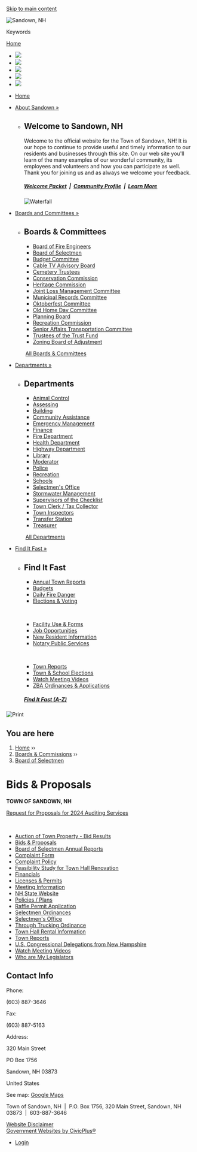 [Skip to main content](https://www.sandown.us/board-selectmen/pages/bids-proposals/)

![Sandown, NH](https://www.sandown.us/sites/all/themes/custom/sites/sandownnh/vts_sandownnh/logo.png)

Keywords

[Home](https://www.sandown.us)

- ![](https://www.sandown.us/sites/g/files/vyhlif4976/f/styles/flexslider_main_image/public/galleries/20045691_1626699957371312_3238972777843873027_o.jpg?itok=AbhC_8uv)
- ![](https://www.sandown.us/sites/g/files/vyhlif4976/f/styles/flexslider_main_image/public/galleries/paradebanner.jpg?itok=J1tbi5c2)
- ![](https://www.sandown.us/sites/g/files/vyhlif4976/f/styles/flexslider_main_image/public/galleries/22538838_1742733892434584_384582639057877566_o.jpg?itok=og6AyS8i)
- ![](https://www.sandown.us/sites/g/files/vyhlif4976/f/styles/flexslider_main_image/public/galleries/24130397_1795293970511909_2741705133528941225_o.jpg?itok=pGs2lU_q)
- ![](https://www.sandown.us/sites/g/files/vyhlif4976/f/styles/flexslider_main_image/public/galleries/22548994_1742734119101228_15566423625899100_o.jpg?itok=FnkFWADk)

<!--THE END-->

- [Home](https://www.sandown.us)
- [About Sandown »](https://www.sandown.us/about-sandown)
  
  - ## Welcome to Sandown, NH
    
    Welcome to the official website for the Town of Sandown, NH! It is our hope to continue to provide useful and timely information to our residents and businesses through this site. On our web site you'll learn of the many examples of our wonderful community, its employees and volunteers and how you can participate as well. Thank you for joining us and as always we welcome your feedback.
    
    ##### *[Welcome Packet](https://www.sandown.us/sites/g/files/vyhlif4976/f/uploads/2025_welcome_packet.pdf)  |  [Community Profile](https://www.nhes.nh.gov/elmi/products/cp/profiles-htm/sandown.htm)  |*  [*Learn More*](https://www.sandown.us/about-sandown)
    
    ![Waterfall](https://www.sandown.us/sites/g/files/vyhlif4976/f/resize/imce/cutmypic_0-300x175.png)
- [Boards and Committees »](https://www.sandown.us/boards)
  
  - ## Boards &amp; Committees
    
    - [Board of Fire Engineers](https://www.sandown.us/fire-engineers)
    - [Board of Selectmen](https://www.sandown.us/board-selectmen)
    - [Budget Committee](https://www.sandown.us/budget-committee)
    - [Cable TV Advisory Board](https://www.sandown.us/cable-access-board)
    - [Cemetery Trustees](https://www.sandown.us/cemetery-trustees)
    - [Conservation Commission](https://www.sandown.us/scc-agenda)
    
    <!--THE END-->
    
    - [Heritage Commission](https://www.sandown.us/heritage-commission)
    - [Joint Loss Management Committee](https://www.sandown.us/joint-loss-management-committee)
    - [Municipal Records Committee](https://www.sandown.us/municipal-records-committee)
    - [Oktoberfest Committee](https://www.sandown.us/oktoberfest-committee)
    - [Old Home Day Committee](https://www.sandown.us/old-home-day-committee)
    - [Planning Board](https://www.sandown.us/planning-board)
    - [Recreation Commission](https://www.sandown.us/recreation)
    
    <!--THE END-->
    
    - [Senior Affairs Transportation Committee](https://www.sandown.us/senior-affairs-transportation-committee)
    - [Trustees of the Trust Fund](https://www.sandown.us/trustees-trust-funds)
    - [Zoning Board of Adjustment](https://www.sandown.us/zoning-board-adjustment)
    
     [All Boards &amp; Committees](https://www.sandown.us/boards)
- [Departments »](https://www.sandown.us/departments)
  
  - ## Departments
    
    - [Animal Control](https://www.sandown.us/animal-control)
    - [Assessing](https://www.sandown.us/assessing)
    - [Building](https://www.sandown.us/building)
    - [Community Assistance](https://www.sandown.us/community-assistance)
    - [Emergency Management](https://www.sandown.us/emergency-management-director)
    - [Finance](https://www.sandown.us/finance)
    - [Fire Department](https://www.sandown.us/fire-department)
    
    <!--THE END-->
    
    - [Health Department](https://www.sandown.us/health-department)
    - [Highway Department](https://www.sandown.us/highway-department)
    - [Library](https://www.sandown.us/library)
    - [Moderator](https://www.sandown.us/moderator)
    - [Police](https://www.sandown.us/police)
    - [Recreation](https://www.sandown.us/recreation)
    - [Schools](https://www.sandown.us/schools)
    - [Selectmen's Office](https://www.sandown.us/selectmens-office)
    
    <!--THE END-->
    
    - [Stormwater Management](https://www.sandown.us/stormwater-management)
    - [Supervisors of the Checklist](https://www.sandown.us/supervisors-checklist)
    - [Town Clerk / Tax Collector](https://www.sandown.us/town-clerk-tax-collector)
    - [Town Inspectors](https://www.sandown.us/town-inspectors)
    - [Transfer Station](https://www.sandown.us/transfer-station)
    - [Treasurer](https://www.sandown.us/treasurer)
    
     [All Departments](https://www.sandown.us/departments)
- [Find It Fast »](https://www.sandown.us/where)
  
  - ## Find It Fast
    
    - [Annual Town Reports](https://www.sandown.us/board-selectmen/pages/town-reports)
    - [Budgets](https://www.sandown.us/finance/pages/operating-budget)
    - [Daily Fire Danger](https://www.nhdfl.org/Community/Daily-Fire-Danger)
    - [Elections &amp; Voting](https://www.sandown.us/supervisors-checklist)
    
     
    
    - [Facility Use &amp; Forms](https://www.sandown.us/recreation/pages/facility-use-forms)
    - [Job Opportunities](https://www.sandown.us/selectmens-office/pages/job-opportunities)
    - [New Resident Information](https://www.sandown.us/about-sandown/pages/new-resident-information)
    - [Notary Public Services](https://www.sandown.us/town-clerk-tax-collector/pages/notary-public-services)
    
     
    
    - [Town Reports](https://www.sandown.us/board-selectmen/pages/town-reports)
    - [Town &amp; School Elections](https://www.sandown.us/town-school-elections)
    - [Watch Meeting Videos](https://173.209.96.235/CablecastPublicSite/?channel=1)
    - [ZBA Ordinances &amp; Applications](https://www.sandown.us/zoning-board-adjustment/pages/ordinances-applications)
    
    ##### [*Find It Fast (A-Z)*](https://www.sandown.us/where)

![Print](https://www.sandown.us/sites/all/modules/contrib/print/icons/print_icon.png "Print")

## You are here

1. [Home](https://www.sandown.us) ››
2. [Boards &amp; Commissions](https://www.sandown.us/boards) ››
3. [Board of Selectmen](https://www.sandown.us/board-selectmen)

# Bids &amp; Proposals

**TOWN OF SANDOWN, NH**

[Request for Proposals for 2024 Auditing Services](https://www.sandown.us/sites/g/files/vyhlif4976/f/uploads/rfp_2024_audit-sandown.pdf)

 

- [Auction of Town Property - Bid Results](https://www.sandown.us/board-selectmen/files/auction-town-property-bid-results)
- [Bids &amp; Proposals](https://www.sandown.us/board-selectmen/pages/bids-proposals)
- [Board of Selectmen Annual Reports](https://www.sandown.us/board-selectmen/pages/board-selectmen-annual-reports)
- [Complaint Form](https://www.sandown.us/board-selectmen/links/complaint-form)
- [Complaint Policy](https://www.sandown.us/board-selectmen/links/complaint-policy)
- [Feasibility Study for Town Hall Renovation](https://www.sandown.us/board-selectmen/files/feasibility-study-town-hall-renovation)
- [Financials](https://www.sandown.us/board-selectmen/pages/financials)
- [Licenses &amp; Permits](https://www.sandown.us/board-selectmen/links/licenses-permits)
- [Meeting Information](https://www.sandown.us/board-selectmen/pages/meeting-information)
- [NH State Website](https://www.sandown.us/board-selectmen/links/nh-state-website)
- [Policies / Plans](https://www.sandown.us/board-selectmen/pages/policies-plans)
- [Raffle Permit Application](https://www.sandown.us/board-selectmen/files/raffle-permit-application)
- [Selectmen Ordinances](https://www.sandown.us/board-selectmen/pages/selectmen-ordinances)
- [Selectmen's Office](https://www.sandown.us/board-selectmen/links/selectmens-office)
- [Through Trucking Ordinance](https://www.sandown.us/board-selectmen/files/through-trucking-ordinance)
- [Town Hall Rental Information](https://www.sandown.us/board-selectmen/links/town-hall-rental-information)
- [Town Reports](https://www.sandown.us/board-selectmen/pages/town-reports)
- [U.S. Congressional Delegations from New Hampshire](https://www.sandown.us/board-selectmen/links/us-congressional-delegations-new-hampshire)
- [Watch Meeting Videos](https://www.sandown.us/board-selectmen/pages/watch-meeting-videos)
- [Who are My Legislators](https://www.sandown.us/board-selectmen/links/who-are-my-legislators)

## Contact Info

Phone:

(603) 887-3646

Fax:

(603) 887-5163

Address:

320 Main Street

PO Box 1756

Sandown, NH 03873

United States

See map: [Google Maps](https://maps.google.com/?q=320%20Main%20Street%2C%20Sandown%2C%20NH%2C%2003873%2C%20us)

Town of Sandown, NH  |  P.O. Box 1756, 320 Main Street, Sandown, NH 03873  |  603-887-3646

[Website Disclaimer](https://www.sandown.us/home/pages/website-disclaimer)  
[Government Websites by CivicPlus®](https://www.civicplus.com)

- [Login](https://www.sandown.us/user/login?current=node%2F7355)
